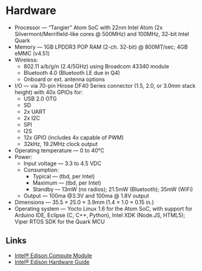 Hardware
==


- Processor — “Tangier” Atom SoC with 22nm Intel Atom (2x Silvermont/Merrifield-like cores @ 500MHz) and 100MHz, 32-bit Intel Quark
- Memory — 1GB LPDDR3 POP RAM (2-ch. 32-bit) @ 800MT/sec; 4GB eMMC (v4.51)
- Wireless:
  - 802.11 a/b/g/n (2.4/5GHz) using Broadcom 43340 module
  - Bluetooth 4.0 (Bluetooth LE due in Q4)
  - Onboard or ext. antenna options
- I/O — via 70-pin Hirose DF40 Series connector (1.5, 2.0, or 3.0mm stack height) with 40x GPIOs for:
  - USB 2.0 OTG
  - SD
  - 2x UART
  - 2x I2C
  - SPI
  - I2S
  - 12x GPIO (includes 4x capable of PWM)
  - 32kHz, 19.2MHz clock output
- Operating temperature — 0 to 40°C
- Power:
  - Input voltage — 3.3 to 4.5 VDC
  - Consumption:
    - Typical — (tbd, per Intel)
    - Maximum — (tbd, per Intel)
    - Standby — 13mW (no radios); 21.5mW (Bluetooth); 35mW (WiFi)
  - Output — 100ma @3.3V and 100ma @ 1.8V output
- Dimensions — 35.5 × 25.0 × 3.9mm (1.4 × 1.0 × 0.15 in.)
- Operating system — Yocto Linux 1.6 for the Atom SoC, with support for Arduino IDE, Eclipse (C, C++, Python), Intel XDK (Node.JS, HTML5); Viper RTOS SDK for the Quark MCU
    
## Links

- [Intel® Edison Compute Module](http://www.intel.com/support/edison/sb/CS-035274.htm?wapkw=edison+compute+module+hardware+guide)
- [Intel® Edison Hardware Guide](http://akizukidenshi.com/download/ds/intel/edison-module_HG_331189-002.pdf)

